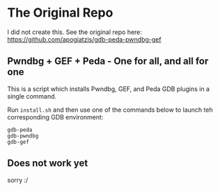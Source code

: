 # The Original Repo

I did not create this. See the original repo here: https://github.com/apogiatzis/gdb-peda-pwndbg-gef

## Pwndbg + GEF + Peda - One for all, and all for one

This is a script which installs Pwndbg, GEF, and Peda GDB plugins in a single command.

Run `install.sh` and then use one of the commands below to launch teh corresponding GDB environment:

```
gdb-peda
gdb-pwndbg
gdb-gef
```

## Does not work yet

sorry :/